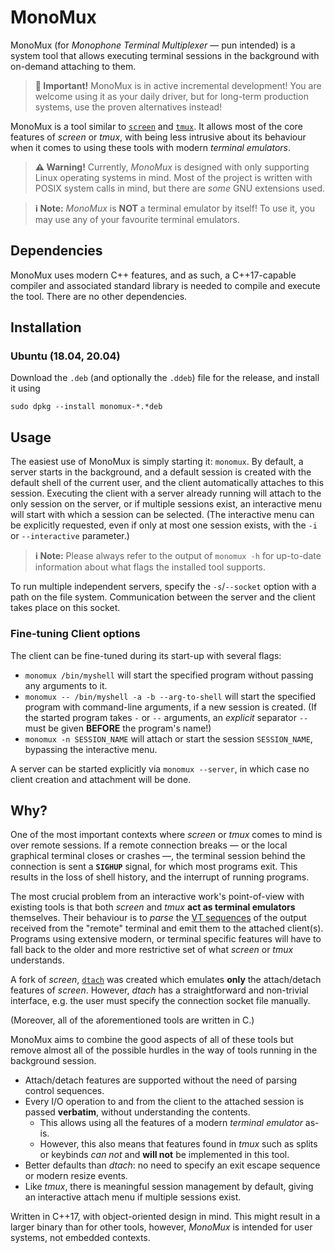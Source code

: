 MonoMux
=======

MonoMux (for _Monophone Terminal Multiplexer_ &mdash; pun intended) is a system tool that allows executing terminal sessions in the background with on-demand attaching to them.

> **📢 Important!** MonoMux is in active incremental development!
> You are welcome using it as your daily driver, but for long-term production systems, use the proven alternatives instead!

MonoMux is a tool similar to [`screen`](http://gnu.org/software/screen/) and [`tmux`](https://github.com/tmux/tmux/wiki).
It allows most of the core features of _screen_ or _tmux_, with being less intrusive about its behaviour when it comes to using these tools with modern _terminal emulators_.

> **⚠️ Warning!** Currently, _MonoMux_ is designed with only supporting Linux operating systems in mind.
> Most of the project is written with POSIX system calls in mind, but there are *some* GNU extensions used.

> **ℹ️ Note:** _MonoMux_ is **NOT** a terminal emulator by itself!
> To use it, you may use any of your favourite terminal emulators.

Dependencies
------------

MonoMux uses modern C++ features, and as such, a C++17-capable compiler and associated standard library is needed to compile and execute the tool.
There are no other dependencies.

Installation
------------

### Ubuntu (18.04, 20.04)

Download the `.deb` (and optionally the `.ddeb`) file for the release, and install it using

~~~{.bash}
sudo dpkg --install monomux-*.*deb
~~~


Usage
-----

The easiest use of MonoMux is simply starting it: `monomux`.
By default, a server starts in the background, and a default session is created with the default shell of the current user, and the client automatically attaches to this session.
Executing the client with a server already running will attach to the only session on the server, or if multiple sessions exist, an interactive menu will start with which a session can be selected.
(The interactive menu can be explicitly requested, even if only at most one session exists, with the `-i` or `--interactive` parameter.)

> **ℹ️ Note:** Please always refer to the output of `monomux -h` for up-to-date information about what flags the installed tool supports.

To run multiple independent servers, specify the `-s`/`--socket` option with a path on the file system.
Communication between the server and the client takes place on this socket.

### Fine-tuning Client options

The client can be fine-tuned during its start-up with several flags:

 * `monomux /bin/myshell` will start the specified program without passing any arguments to it.
 * `monomux -- /bin/myshell -a -b --arg-to-shell` will start the specified program with command-line arguments, if a new session is created.
   (If the started program takes `-` or `--` arguments, an _explicit_ separator `--` must be given **BEFORE** the program's name!)
 * `monomux -n SESSION_NAME` will attach or start the session `SESSION_NAME`, bypassing the interactive menu.

A server can be started explicitly via `monomux --server`, in which case no client creation and attachment will be done.

Why?
----

One of the most important contexts where _screen_ or _tmux_ comes to mind is over remote sessions.
If a remote connection breaks &mdash; or the local graphical terminal closes or crashes &mdash;, the terminal session behind the connection is sent a **`SIGHUP`** signal, for which most programs exit.
This results in the loss of shell history, and the interrupt of running programs.

The most crucial problem from an interactive work's point-of-view with existing tools is that both _screen_ and _tmux_ **act as terminal emulators** themselves.
Their behaviour is to _parse_ the [VT sequences](http://vt100.net/docs/vt100-ug/chapter3.html) of the output received from the "remote" terminal and emit them to the attached client(s).
Programs using extensive modern, or terminal specific features will have to fall back to the older and more restrictive set of what _screen_ or _tmux_ understands.

A fork of _screen_, [`dtach`](http://github.com/crigler/dtach) was created which emulates **only** the attach/detach features of _screen_.
However, _dtach_ has a straightforward and non-trivial interface, e.g. the user must specify the connection socket file manually.

(Moreover, all of the aforementioned tools are written in C.)

MonoMux aims to combine the good aspects of all of these tools but remove almost all of the possible hurdles in the way of tools running in the background session.

 * Attach/detach features are supported without the need of parsing control sequences.
 * Every I/O operation to and from the client to the attached session is passed **verbatim**, without understanding the contents.
   * This allows using all the features of a modern _terminal emulator_ as-is.
   * However, this also means that features found in _tmux_ such as splits or keybinds _can not_ and **will not** be implemented in this tool.
 * Better defaults than _dtach_: no need to specify an exit escape sequence or modern resize events.
 * Like _tmux_, there is meaningful session management by default, giving an interactive attach menu if multiple sessions exist.

Written in C++17, with object-oriented design in mind.
This might result in a larger binary than for other tools, however, _MonoMux_ is intended for user systems, not embedded contexts.
